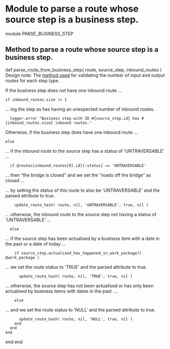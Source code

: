 # Module to parse a route whose source step is a business step.

module PARSE_BUSINESS_STEP
## Method to parse a route whose source step is a business step.

  def parse_route_from_business_step( route, source_step, inbound_routes )
Design note: The [method used](https://ukparliament.github.io/ontologies/procedure/flowcharts/meta/design-notes/#validating-inputs-and-outputs-to-steps) for validating the number of input and output routes for each step type.

If the business step does not have one inbound route ...

    if inbound_routes.size != 1
... log the step as has having an unexpected number of inbound routes.

      logger.error "Business step with ID #{source_step.id} has #{inbound_routes.size} inbound routes."
Otherwise, if the business step does have one inbound route ...

    else
... if the inbound route to the source step has a status of 'UNTRAVERSABLE' ...

      if @routes[inbound_routes[0].id][:status] == 'UNTRAVERSABLE'
... then “the bridge is closed” and we set the “roads off the bridge” as closed ...

... by setting the status of this route to also be 'UNTRAVERSABLE' and the parsed attribute to true.

        update_route_hash( route, nil, 'UNTRAVERSABLE', true, nil )
... otherwise, the inbound route to the source step not having a status of 'UNTRAVERSABLE' ...

      else
... if the source step has been actualised by a business item with a date in the past or a date of today ...

        if source_step.actualised_has_happened_in_work_package?( @work_package )
... we set the route status to 'TRUE' and the parsed attribute to true.

          update_route_hash( route, nil, 'TRUE', true, nil )
... otherwise, the source step has not been actualised or has only been actualised by business items with dates in the past ....

        else
... and we set the route status to 'NULL' and the parsed attribute to true.

          update_route_hash( route, nil, 'NULL', true, nil )
        end
      end
    end
  end
end